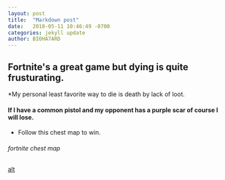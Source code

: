 ```yaml
---
layout: post
title:  "Markdown post"
date:   2018-05-11 10:46:49 -0700
categories: jekyll update
author: BIOHA7ARD
---
```


 ## Fortnite's a great game but dying is quite frusturating.

*My personal least favorite way to die is death by lack of loot. 

#### If I have a common pistol and my opponent has a purple scar of course I will lose.

* Follow this chest map to win.

###### fortnite chest map

[alt](https://cdn.gamer-network.net/2018/metabomb/fortnite-chestmap-2.JPG)
